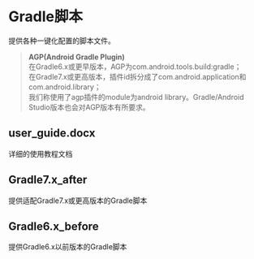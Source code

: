 Gradle脚本
=========
提供各种一键化配置的脚本文件。
> **AGP(Android Gradle Plugin)**  
> 在Gradle6.x或更早版本，AGP为com.android.tools.build:gradle；  
> 在Gradle7.x或更高版本，插件id拆分成了com.android.application和com.android.library；  
我们称使用了agp插件的module为android library。Gradle/Android Studio版本也会对AGP版本有所要求。

## **user_guide.docx**
详细的使用教程文档

## **Gradle7.x_after**
提供适配Gradle7.x或更高版本的Gradle脚本

## **Gradle6.x_before**
提供Gradle6.x以前版本的Gradle脚本